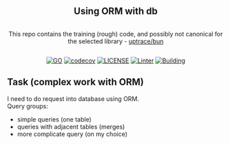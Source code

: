 <div align="center">
<article style="display: flex; flex-direction: column; align-items: center; justify-content: center;">
  <h1 style="width: 100%; text-align: center;">Using ORM with db</h1>
  <p>This repo contains the training (rough) code, and possibly not canonical for the selected library -  
    <a href="https://github.com/uptrace/bun" target="_blank">uptrace/bun</a></p>
</article>

<div align="center">

[![GO][go-badge]][go-url] [![codecov][codecov-badge]][codecov-url] [![LICENSE][license-badge]][license-url] [![Linter][linter-badge]][linter-url] [![Building][building-badge]][building-url]

[license-badge]: https://img.shields.io/npm/l/@douyinfe/semi-ui
[license-url]: https://github.com/p12s/using-orm-with-db/blob/main/LICENSE
[codecov-badge]: https://codecov.io/gh/p12s/using-orm-with-db/branch/main/graph/badge.svg?token=4VNUW8GPUS
[codecov-url]: https://codecov.io/gh/p12s/using-orm-with-db
[go-badge]: https://img.shields.io/github/go-mod/go-version/p12s/using-orm-with-db?style=plastic
[go-url]: https://github.com/p12s/using-orm-with-db/blob/master/go.mod
[linter-badge]: https://github.com/p12s/using-orm-with-db/workflows/Linter/badge.svg?branch=master
[linter-url]: https://github.com/p12s/using-orm-with-db/actions/workflows/linter.yml
[building-badge]: https://github.com/p12s/using-orm-with-db/workflows/Building/badge.svg?branch=master
[building-url]: https://github.com/p12s/using-orm-with-db/actions/workflows/building.yml

</div>
</div>


## Task (complex work with ORM)
I need to do request into database using ORM.  
Query groups:
- simple queries (one table)
- queries with adjacent tables (merges)
- more complicate query (on my choice)
